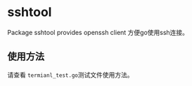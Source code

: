 # sshtool
Package sshtool provides openssh client
方便go使用ssh连接。

## 使用方法
请查看 `termianl_test.go`测试文件使用方法。